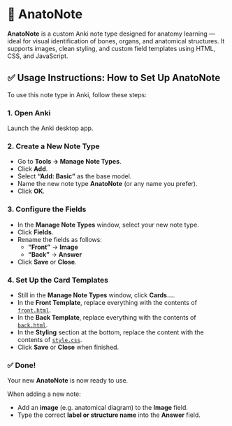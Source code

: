 # 🧠 AnatoNote

**AnatoNote** is a custom Anki note type designed for anatomy learning — ideal for visual identification of bones, organs, and anatomical structures. It supports images, clean styling, and custom field templates using HTML, CSS, and JavaScript.

## ✅ Usage Instructions: How to Set Up AnatoNote

To use this note type in Anki, follow these steps:

### 1. Open Anki

Launch the Anki desktop app.

### 2. Create a New Note Type

- Go to **Tools → Manage Note Types**.
- Click **Add**.
- Select **“Add: Basic”** as the base model.
- Name the new note type **AnatoNote** (or any name you prefer).
- Click **OK**.

### 3. Configure the Fields

- In the **Manage Note Types** window, select your new note type.
- Click **Fields**.
- Rename the fields as follows:
  - **“Front”** → **Image**
  - **“Back”** → **Answer**
- Click **Save** or **Close**.

### 4. Set Up the Card Templates

- Still in the **Manage Note Types** window, click **Cards...**.
- In the **Front Template**, replace everything with the contents of [`front.html`](./front.html).
- In the **Back Template**, replace everything with the contents of [`back.html`](./back.html).
- In the **Styling** section at the bottom, replace the content with the contents of [`style.css`](./style.css).
- Click **Save** or **Close** when finished.

### ✅ Done!

Your new **AnatoNote** is now ready to use.

When adding a new note:

- Add an **image** (e.g. anatomical diagram) to the **Image** field.
- Type the correct **label or structure name** into the **Answer** field.
